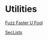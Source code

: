 # Utilities

<a href="https://repology.org/project/ffuf/versions">	Fuzz Faster U Fool</a>

<a href="https://repology.org/project/seclists/versions">	SecLists</a>
